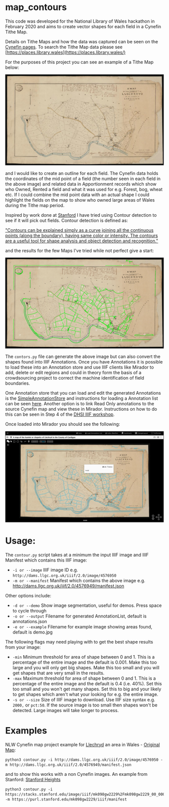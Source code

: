 # map_contours
This code was developed for the National Library of Wales hackathon in February 2020 and aims to create vector shapes for each field in a Cynefin Tithe Map. 

Details on Tithe Maps and how the data was captured can be seen on the [Cynefin pages](https://www.library.wales/digitisation-projects/places-of-wales/about-places-of-wales). To search the Tithe Map data please see [https://places.library.wales](https://places.library.wales/) 

For the purposes of this project you can see an example of a Tithe Map below:

![Llechryd Tithe Map](images/Llechryd_small.jpg)

and I would like to create an outline for each field. The Cynefin data holds the coordinates of the mid point of a field (the number seen in each field in the above image) and related data in Apportionment records which show who Owned, Rented a field and what it was used for e.g. Forest, bog, wheat etc. If I could combine the mid point data with an actual shape I could highlight the fields on the map to show who owned large areas of Wales during the Tithe map period.  

Inspired by work done at [Stanford](http://bit.ly/histonets-iiif) I have tried using Contour detection to see if it will pick out fields. Contour detection is defined as:

["Contours can be explained simply as a curve joining all the continuous points (along the boundary), having same color or intensity. The contours are a useful tool for shape analysis and object detection and recognition."](https://docs.opencv.org/3.4/d4/d73/tutorial_py_contours_begin.html)

and the results for the few Maps I've tried while not perfect give a start:

![Llechryd Tithe Map with field boundries identified in green](images/Llechryd_fields.jpg)

The `contors.py` file can generate the above image but can also convert the shapes found into IIIF Annotations. Once you have Annotations it is possible to load these into an Annotation store and use IIIF clients like Mirador to add, delete or edit regions and could in theory form the basis of a crowdsourcing project to correct the machine identification of field boundaries. 

One Annotation store that you can load and edit the generated Annotations is the [SimpleAnnotationStore](https://github.com/glenrobson/SimpleAnnotationServer) and instructions for loading a Annotation list can be seen [here](https://github.com/glenrobson/SimpleAnnotationServer/blob/master/doc/PopulatingAnnotations.md). Another option is to link Read Only annotations to the source Cynefin map and view these in Mirador. Instructions on how to do this can be seen in Step 4 of the [DHSI IIIF workshop](https://iiif.github.io/training/iiif-5-day-workshop/day-three/annotation-store-download.html).

Once loaded into Mirador you should see the following:

![Mirador showing the Tithe Map with annotations loaded](images/Llechryd_mirador.png)

# Usage:

The `contour.py` script takes at a minimum the input IIIF image and IIIF Manifest which contains this IIIF image:

 * `-i or --image` IIIF image ID e.g. `http://dams.llgc.org.uk/iiif/2.0/image/4576950`
 * `-m or --manifest` Manifest which contains the above image e.g. http://dams.llgc.org.uk/iiif/2.0/4576949/manifest.json

Other options include:

 * `-d or --demo` Show image segmentation, useful for demos. Press space to cycle through
 * `-o or --output` Filename for generated AnnotationList, default is annotations.json
 * `-e or --example` Filename for example image showing areas found, default is demo.jpg

The following flags may need playing with to get the best shape results from your image: 

 * `-min` Minimum threshold for area of shape between 0 and 1. This is a percentage of the entire image and the default is 0.001. Make this too large and you will only get big shapes. Make this too small and you will get shapes that are very small in the results. 
 * `-max` Maximum threshold for area of shape between 0 and 1. This is a percentage of the entire image and the default is 0.4 (i.e. 40%). Set this too small and you won't get many shapes. Set this to big and your likely to get shapes which aren't what your looking for e.g. the entire image. 
 * `-s or --size` Size of IIIF image to download. Use IIIF size syntax e.g. `2000,` or `pct:50`. If the source image is too small then shapes won't be detected. Large images will take longer to process. 

# Examples

NLW Cynefin map project example for [Llechryd](https://en.wikipedia.org/wiki/Llechryd) an area in Wales - [Original Map](https://viewer.library.wales/4576949):
```
python3 contour.py -i http://dams.llgc.org.uk/iiif/2.0/image/4576950 -m http://dams.llgc.org.uk/iiif/2.0/4576949/manifest.json
```

and to show this works with a non Cynefin images. An example from Stanford: [Stanford Heights](https://searchworks.stanford.edu/view/mk098gw2229)
```
python3 contour.py -i https://stacks.stanford.edu/image/iiif/mk098gw2229%2Fmk098gw2229_00_0001 -m https://purl.stanford.edu/mk098gw2229/iiif/manifest
```




